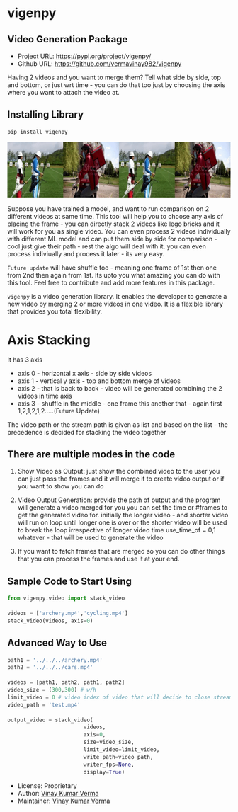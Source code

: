 # vigenpy
## Video Generation Package

- Project URL: https://pypi.org/project/vigenpy/
- Github URL: https://github.com/vermavinay982/vigenpy

Having 2 videos and you want to merge them? Tell what side by side, top and bottom, or just wrt time - you can do that too just by choosing the axis where you want to attach the video at.

## Installing Library
```bash
pip install vigenpy
```
![image](https://github.com/vermavinay982/vigenpy/blob/main/documents/demo.gif?raw=true)

Suppose you have trained a model, and want to run comparison on 2 different videos at same time. This tool will help you to choose any axis of placing the frame - you can directly stack 2 videos like lego bricks and it will work for you as single video. You can even process 2 videos individually with different ML model and can put them side by side for comparison - cool just give their path - rest the algo will deal with it. you can even process indiviually and process it later - its very easy.

`Future update` will have shuffle too - meaning one frame of 1st then one from 2nd then again from 1st.
Its upto you what amazing you can do with this tool. Feel free to contribute and add more features in this package. 

`vigenpy` is a video generation library. It enables the developer to generate a new video by merging 2 or more videos in one video.
It is a flexible library that provides you total flexibility.

# Axis Stacking
It has 3 axis 
- axis 0 - horizontal x axis - side by side videos
- axis 1 - vertical y axis - top and bottom merge of videos
- axis 2 - that is back to back - video will be generated combining the 2 videos in time axis
- axis 3 - shuffle in the middle - one frame this another that - again first 1,2,1,2,1,2.....(Future Update)

The video path or the stream path is given as list 
and based on the list - the precedence is decided for stacking the video together

## There are multiple modes in the code
1. Show Video as Output:
	just show the combined video to the user 
	you can just pass the frames and it will merge it to create video output
	or if you want to show you can do

2. Video Output Generation: 
	provide the path of output and the program will generate a video merged for you 
	you can set the time or #frames to get the generated video for.
	initially the longer video - and shorter video will run on loop until longer one is over
	or the shorter video will be used to break the loop irrespective of longer video time
	use_time_of = 0,1 whatever - that will be used to generate the video

3. If you want to fetch frames that are merged so you can do other things
	that you can process the frames and use it at your end.


## Sample Code to Start Using
```python
from vigenpy.video import stack_video

videos = ['archery.mp4','cycling.mp4']
stack_video(videos, axis=0) 
```

## Advanced Way to Use
```python
path1 = '../../../archery.mp4'
path2 = '../../../cars.mp4'

videos = [path1, path2, path1, path2]
video_size = (300,300) # w/h
limit_video = 0 # video index of video that will decide to close streaming
video_path = 'test.mp4'

output_video = stack_video(
                        videos,
                        axis=0,
                        size=video_size,
                        limit_video=limit_video, 
                        write_path=video_path,
                        writer_fps=None, 
                        display=True)
```


- License: Proprietary
- Author: [Vinay Kumar Verma](mailto:vermavinay982@gmail.com) 
- Maintainer: [Vinay Kumar Verma](mailto:vermavinay982@gmail.com) 